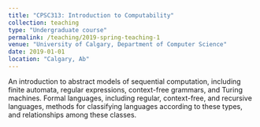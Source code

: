 ```yaml
---
title: "CPSC313: Introduction to Computability"
collection: teaching
type: "Undergraduate course"
permalink: /teaching/2019-spring-teaching-1
venue: "University of Calgary, Department of Computer Science"
date: 2019-01-01
location: "Calgary, Ab"
---
```


An introduction to abstract models of sequential computation, including finite automata, regular expressions, context-free grammars, and Turing machines. Formal languages, including regular, context-free, and recursive languages, methods for classifying languages according to these types, and relationships among these classes.